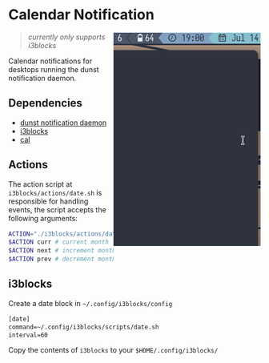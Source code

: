 # Calendar Notification

<img src="https://raw.githubusercontent.com/chebro/calendar-notification/master/assets/demo.gif" alt="demo" align="right">

> _currently only supports i3blocks_

Calendar notifications for desktops running the dunst notification daemon.

## Dependencies

- [dunst notification daemon](https://github.com/dunst-project/dunst)
- [i3blocks](https://github.com/vivien/i3blocks)
- [cal](https://en.m.wikipedia.org/wiki/Cal_(command))

## Actions

The action script at `i3blocks/actions/date.sh` is responsible for handling events, the script accepts the following arguments:

```sh
ACTION="./i3blocks/actions/date.sh"
$ACTION curr # current month
$ACTION next # increment month
$ACTION prev # decrement month
```

## i3blocks

Create a date block in `~/.config/i3blocks/config`

```
[date]
command=~/.config/i3blocks/scripts/date.sh
interval=60
```

Copy the contents of `i3blocks` to your `$HOME/.config/i3blocks/`

